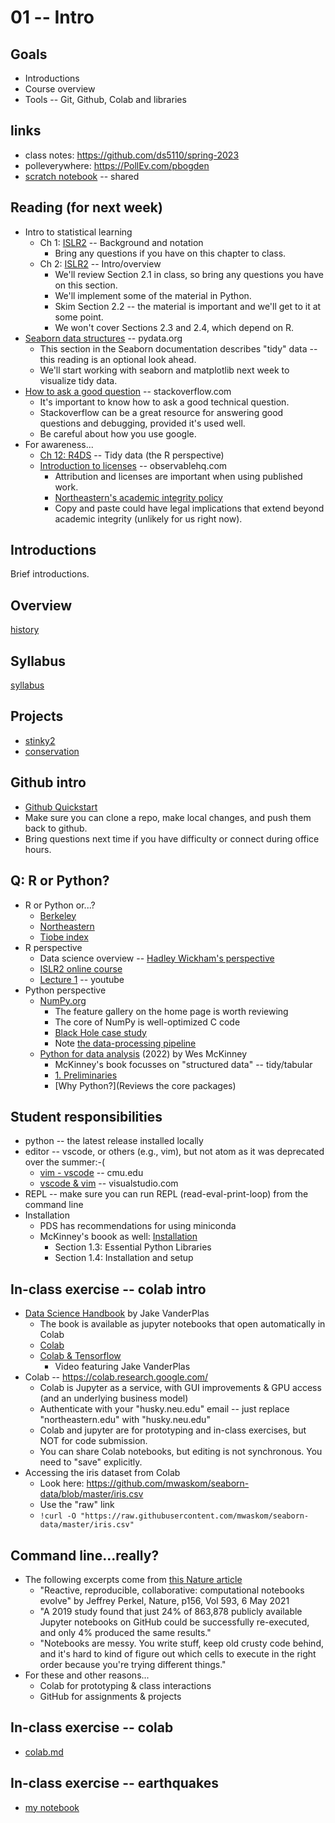 
# 01 -- Intro

## Goals

* Introductions
* Course overview
* Tools -- Git, Github, Colab and libraries

## links

* class notes: https://github.com/ds5110/spring-2023
* polleverywhere: https://PollEv.com/pbogden
* [scratch notebook](https://drive.google.com/drive/folders/1GW57_50Mx0ogFLIXzUaw0NFSSoKQYvIO) -- shared

## Reading (for next week)

* Intro to statistical learning
  * Ch 1: [ISLR2](https://www.statlearning.com/) -- Background and notation
    * Bring any questions if you have on this chapter to class.
  * Ch 2: [ISLR2](https://www.statlearning.com/) -- Intro/overview
    * We'll review Section 2.1 in class, so bring any questions you have on this section.
    * We'll implement some of the material in Python.
    * Skim Section 2.2 -- the material is important and we'll get to it at some point.
    * We won't cover Sections 2.3 and 2.4, which depend on R.
* [Seaborn data structures](https://seaborn.pydata.org/tutorial/data_structure.html) -- pydata.org
  * This section in the Seaborn documentation describes "tidy" data -- this reading is an optional look ahead.
  * We'll start working with seaborn and matplotlib next week to visualize tidy data.
* [How to ask a good question](https://stackoverflow.com/help/how-to-ask) -- stackoverflow.com
  * It's important to know how to ask a good technical question.
  * Stackoverflow can be a great resource for answering good questions and debugging, provided it's used well.
  * Be careful about how you use google.
* For awareness...
  * [Ch 12: R4DS](https://r4ds.had.co.nz/tidy-data.html) -- Tidy data (the R perspective)
  * [Introduction to licenses](https://observablehq.com/@observablehq/licenses) -- observablehq.com
    * Attribution and licenses are important when using published work.
    * [Northeastern's academic integrity policy](https://osccr.sites.northeastern.edu/academic-integrity-policy/)
    * Copy and paste could have legal implications that extend beyond academic integrity (unlikely for us right now).

## Introductions

Brief introductions.

## Overview

[history](history.md)

## Syllabus

[syllabus](syllabus.md)

## Projects

* [stinky2](https://ds5110.github.io/stinky2/)
* [conservation](https://github.com/ds5110/project-conservation)

## Github intro

* [Github Quickstart](https://docs.github.com/en/get-started/quickstart)
* Make sure you can clone a repo, make local changes, and push them back to github.
* Bring questions next time if you have difficulty or connect during office hours.

## Q: R or Python?

* R or Python or...?
  * [Berkeley](https://bootcamp.berkeley.edu/blog/most-in-demand-programming-languages/)
  * [Northeastern](https://www.northeastern.edu/graduate/blog/most-popular-programming-languages/)
  * [Tiobe index](https://www.tiobe.com/tiobe-index/)
* R perspective
  * Data science overview -- [Hadley Wickham's perspective](https://r4ds.had.co.nz/explore-intro.html)
  * [ISLR2 online course](https://www.statlearning.com/online-course)
  * [Lecture 1](https://youtu.be/5N9V07EIfIg) -- youtube
* Python perspective
  * [NumPy.org](https://numpy.org/)
    * The feature gallery on the home page is worth reviewing
    * The core of NumPy is well-optimized C code
    * [Black Hole case study](https://numpy.org/case-studies/blackhole-image/)
    * Note [the data-processing pipeline](https://numpy.org/case-studies/blackhole-image/#the-challenges)
  * [Python for data analysis](https://wesmckinney.com/) (2022) by Wes McKinney
    * McKinney's book focusses on "structured data" -- tidy/tabular
    * [1. Preliminaries](https://wesmckinney.com/book/preliminaries.html)
    * [Why Python?](Reviews the core packages)

## Student responsibilities

* python -- the latest release installed locally
* editor -- vscode, or others (e.g., vim), but not atom as it was deprecated over the summer:-(
  * [vim - vscode](https://www.cs.cmu.edu/~07131/f20/topics/readings/week-4/week-4-vim-vscode.pdf) -- cmu.edu
  * [vscode & vim](https://marketplace.visualstudio.com/items?itemName=vscodevim.vim) -- visualstudio.com
* REPL -- make sure you can run REPL (read-eval-print-loop) from the command line
* Installation
  * PDS has recommendations for using miniconda
  * McKinney's boook as well: [Installation](https://wesmckinney.com/book/preliminaries.html#installation_and_setup)
    * Section 1.3: Essential Python Libraries
    * Section 1.4: Installation and setup

## In-class exercise -- colab intro

* [Data Science Handbook](https://github.com/jakevdp/PythonDataScienceHandbook) by Jake VanderPlas
  * The book is available as jupyter notebooks that open automatically in Colab
  * [Colab](https://colab.research.google.com/)
  * [Colab & Tensorflow](https://youtu.be/inN8seMm7UI)
    * Video featuring Jake VanderPlas
* Colab -- https://colab.research.google.com/
  * Colab is Jupyter as a service, with GUI improvements & GPU access (and an underlying business model)
  * Authenticate with your "husky.neu.edu" email -- just replace "northeastern.edu" with "husky.neu.edu"
  * Colab and jupyter are for prototyping and in-class exercises, but NOT for code submission.
  * You can share Colab notebooks, but editing is not synchronous.  You need to "save" explicitly.
* Accessing the iris dataset from Colab
  * Look here: https://github.com/mwaskom/seaborn-data/blob/master/iris.csv
  * Use the "raw" link
  * `!curl -O "https://raw.githubusercontent.com/mwaskom/seaborn-data/master/iris.csv"`

## Command line...really?

* The following excerpts come from [this Nature article](../resources/nature_observable.pdf)
  * "Reactive, reproducible, collaborative: computational notebooks evolve" by Jeffrey Perkel, Nature, p156, Vol 593, 6 May 2021
  * "A 2019 study found that just 24% of 863,878 publicly available Jupyter notebooks on GitHub could be successfully re-executed, and only 4% produced the same results."
  * "Notebooks are messy. You write stuff, keep old crusty code behind, and it's hard to kind of figure out which cells to execute in the right order because you're trying different things."
* For these and other reasons...
  * Colab for prototyping & class interactions
  * GitHub for assignments & projects

## In-class exercise -- colab

* [colab.md](colab.md)

## In-class exercise -- earthquakes

* [my notebook](https://colab.research.google.com/drive/1nT2yKBAJ-rm7MysxeNVe74Uao0G2a4l3)


